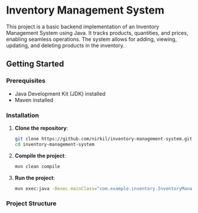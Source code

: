 # Inventory Management System

This project is a basic backend implementation of an Inventory Management System using Java. It tracks products, quantities, and prices, enabling seamless operations. The system allows for adding, viewing, updating, and deleting products in the inventory.

## Getting Started

### Prerequisites

- Java Development Kit (JDK) installed
- Maven installed

### Installation

1. **Clone the repository**:
    ```bash
    git clone https://github.com/nirkil/inventory-management-system.git
    cd inventory-management-system
    ```

2. **Compile the project**:
    ```bash
    mvn clean compile
    ```

3. **Run the project**:
    ```bash
    mvn exec:java -Dexec.mainClass="com.example.inventory.InventoryManagementSystem"
    ```

### Project Structure

